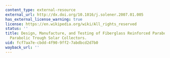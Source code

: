 ```yaml
---
content_type: external-resource
external_url: http://dx.doi.org/10.1016/j.solener.2007.01.005
has_external_license_warning: true
license: https://en.wikipedia.org/wiki/All_rights_reserved
status: ''
title: Design, Manufacture, and Testing of Fiberglass Reinforced Parabola Trough for
  Parabolic Trough Solar Collectors.
uid: fcf7aa7e-cbdd-4f90-9ff2-7abdbcd2d7b0
wayback_url: ''
---
```

